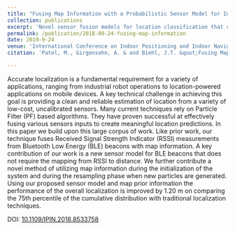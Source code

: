 ```yaml
---
title: "Fusing Map Information with a Probabilistic Sensor Model for Indoor Localization Using RF Beacons"
collection: publications
excerpt: 'Novel sensor fusion models for location classification that counter traditional approaches of mapping RSSI to distance.  Further contributes new techniques for extending particle filter approach to leverage map information. '
permalink: /publication/2018-09-24-fusing-map-information
date: 2019-9-24
venue: 'International Conference on Indoor Positioning and Indoor Navigation (IPIN)'
citation: 'Patel, M., Girgensohn, A. & and Biehl, J.T. &quot;Fusing Map Information with a Probabilistic Sensor Model for Indoor Localization Using RF Beacons,&quot; <i>International Conference on Indoor Positioning and Indoor Navigation (IPIN)</i>, Nantes, 2018, pp. 1-8.'

---
```

Accurate localization is a fundamental requirement for a variety of applications, ranging from industrial robot operations to location-powered applications on mobile devices. A key technical challenge in achieving this goal is providing a clean and reliable estimation of location from a variety of low-cost, uncalibrated sensors. Many current techniques rely on Particle Filter (PF) based algorithms. They have proven successful at effectively fusing various sensors inputs to create meaningful location predictions. In this paper we build upon this large corpus of work. Like prior work, our technique fuses Received Signal Strength Indicator (RSSI) measurements from Bluetooth Low Energy (BLE) beacons with map information. A key contribution of our work is a new sensor model for BLE beacons that does not require the mapping from RSSI to distance. We further contribute a novel method of utilizing map information during the initialization of the system and during the resampling phase when new particles are generated. Using our proposed sensor model and map prior information the performance of the overall localization is improved by 1.20 m on comparing the 75th percentile of the cumulative distribution with traditional localization techniques.

DOI: [10.1109/IPIN.2018.8533758](https://doi.org/10.1109/IPIN.2018.8533758)

